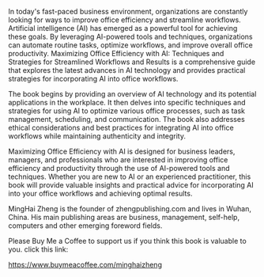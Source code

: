 
In today's fast-paced business environment, organizations are constantly looking for ways to improve office efficiency and streamline workflows. Artificial intelligence (AI) has emerged as a powerful tool for achieving these goals. By leveraging AI-powered tools and techniques, organizations can automate routine tasks, optimize workflows, and improve overall office productivity. Maximizing Office Efficiency with AI: Techniques and Strategies for Streamlined Workflows and Results is a comprehensive guide that explores the latest advances in AI technology and provides practical strategies for incorporating AI into office workflows.

The book begins by providing an overview of AI technology and its potential applications in the workplace. It then delves into specific techniques and strategies for using AI to optimize various office processes, such as task management, scheduling, and communication. The book also addresses ethical considerations and best practices for integrating AI into office workflows while maintaining authenticity and integrity.

Maximizing Office Efficiency with AI is designed for business leaders, managers, and professionals who are interested in improving office efficiency and productivity through the use of AI-powered tools and techniques. Whether you are new to AI or an experienced practitioner, this book will provide valuable insights and practical advice for incorporating AI into your office workflows and achieving optimal results.

MingHai Zheng is the founder of zhengpublishing.com and lives in Wuhan, China. His main publishing areas are business, management, self-help, computers and other emerging foreword fields.

Please Buy Me a Coffee to support us if you think this book is valuable to you. click this link:

https://www.buymeacoffee.com/minghaizheng
